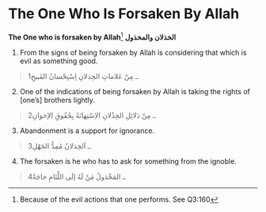 The One Who Is Forsaken By Allah
================================

**The One who is forsaken by Allah**[^1] **الخذلان والمخذول**

1. From the signs of being forsaken by Allah is considering that which
is evil as something good.

> 1ـ مِنْ عَلاماتِ الخِذلانِ اِسْتِحْسانُ القَبيحِ.

2. One of the indications of being forsaken by Allah is taking the
rights of [one’s] brothers lightly.

> 2ـ مِنْ دَلائِلِ الخِذْلانِ الاِسْتِهانَةُ بِحُقُوقِ الإخوانِ.

3. Abandonment is a support for ignorance.

> 3ـ اَلخِذلانُ مُمِدُّ الجَهْلِ.

4. The forsaken is he who has to ask for something from the ignoble.

> 4ـ المَخْذولُ مَنْ لَهُ إلَى اللِّئامِ حاجَةٌ.

[^1]: Because of the evil actions that one performs. See Q3:160


